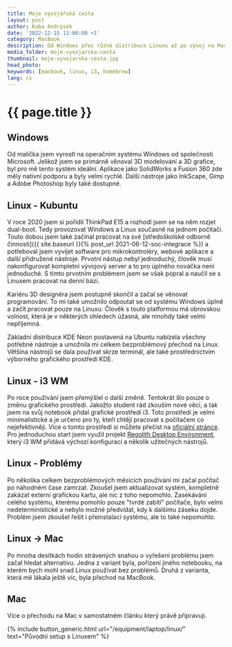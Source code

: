 ```yaml
---
title: Moje vývojářská cesta
layout: post
author: Kuba Andrýsek
date: '2022-12-15 13:00:00 +1'
category: MacBook
description: Od Windows přes různé distribuce Linuxu až po vývoj na Macu
media_folder: moje-vyvojarska-cesta
thumbnail: moje-vyvojarska-cesta.jpg
head_photo:
keywords: [macbook, linux, i3, homebrew]
lang: cs
---
```


# {{ page.title }}


## Windows
Od malička jsem vyrostl na operačním systému Windows od společnosti Microsoft.
Jelikož jsem se primárně věnoval 3D modelování a 3D grafice, byl pro mě tento systém ideální.
Aplikace jako SolidWorks a Fusion 360 zde měly nativní podporu a byly velmi rychlé.
Další nástroje jako InkScape, Gimp a Adobe Photoshop byly také dostupné.

## Linux - Kubuntu
V roce 2020 jsem si pořídil ThinkPad E15 a rozhodl jsem se na něm rozjet dual-boot.
Tedy provozovat Windows a Linux současně na jednom počítači.
Touto dobou jsem také začínal pracovat na své [středoškolské odborně činnosti]({{ site.baseurl }}{% post_url 2021-06-12-soc-integrace %}) a potřeboval jsem vyvíjet software pro mikrokontroléry, webové aplikace a další přidružené nástroje.
Prvotní nástup nebyl jednoduchý, člověk musí nakonfigurovat kompletní vývojový server a to pro úplného nováčka není jednoduché.
S tímto prvotním problémem jsem se však popral a naučil se s Linuxem pracovat na denní bázi.

Kariéru 3D designéra jsem postupně skončil a začal se věnovat programování.
To mi také umožnilo odpoutat se od systému Windows úplně a začít pracovat pouze na Linuxu.
Člověk s touto platformou má obrovskou volnost, která je v některých ohledech úžasná, ale mnohdy také velmi nepříjemná.

Základní distribuce KDE Neon postavená na Ubuntu nabízela všechny potřebné nástroje a umožnila mi celkem bezproblémový přechod na Linux.
Většina nástrojů se dala používat skrze terminál, ale také prostřednictvím výborného grafického prostředí KDE.

## Linux - i3 WM
Po roce používání jsem přemýšlel o další změně.
Tentokrát šlo pouze o změnu grafického prostředí.
Jakožto student rád zkouším nové věci, a tak jsem na svůj notebook přidal grafické prostředí i3.
Toto prostředí je velmi minimalistické a je určeno pro ty, kteří chtějí pracovat s počítačem co nejefektivněji.
Více o tomto prostředí si můžete přečíst na [oficiální stránce](https://i3wm.org/).
Pro jednoduchou start jsem využil projekt [Regolith Desktop Environment](https://regolith-desktop.com/), který i3 WM přidává výchozí konfiguraci a několik užitečných nástrojů.

## Linux - Problémy
Po několika celkem bezproblémových měsících používání mi začal počítač po náhodném čase zamrzat.
Zkoušel jsem aktualizovat systém, kompletně zakázat externí grafickou kartu, ale nic z toho nepomohlo.
Zasekávání celého systému, kterému pomohlo pouze "tvrdé zabítí" počítače, bylo velmi nedeterministické a nebylo možné předvídat, kdy k dalšímu záseku dojde.
Problém jsem zkoušel řešit i přeinstalací systému, ale to také nepomohlo.

## Linux → Mac
Po mnoha desítkách hodin strávených snahou o vyřešení problému jsem začal hledat alternativu.
Jedna z variant byla, pořízení jiného notebooku, na kterém bych mohl snad Linux používat bez problémů.
Druhá z varianta, která mě lákala ještě víc, byla přechod na MacBook.

## Mac
Více o přechodu na Mac v samostatném článku který právě připravuji.

{% include button_generic.html
url="/equipment/laptop/linux/"
text="Původní setup s Linuxem"
%}